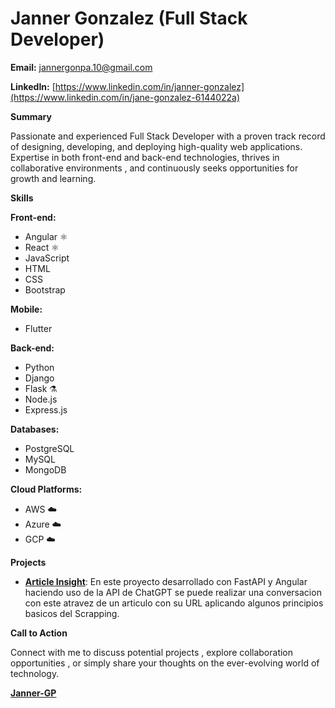 # Janner Gonzalez   (Full Stack Developer)

**Email:** [jannergonpa.10@gmail.com](jannergonpa.10@gmail.com)

**LinkedIn:** [https://www.linkedin.com/in/janner-gonzalez](https://www.linkedin.com/in/jane-gonzalez-6144022a) 

**Summary**

Passionate and experienced Full Stack Developer   with a proven track record of designing, developing, and deploying high-quality web applications.  Expertise in both front-end and back-end technologies, thrives in collaborative environments  , and continuously seeks opportunities for growth and learning.

**Skills**

**Front-end:**

* Angular ⚛️
* React ⚛️
* JavaScript 
* HTML 
* CSS 
* Bootstrap ️

**Mobile:**
* Flutter

**Back-end:**

* Python 
* Django 
* Flask ⚗️
* Node.js 
* Express.js 

**Databases:**

* PostgreSQL 
* MySQL 
* MongoDB 

**Cloud Platforms:**

* AWS ☁️
* Azure ☁️
* GCP ☁️


**Projects**

* **[Article Insight]()**: En este proyecto desarrollado con FastAPI y Angular haciendo uso de la API de ChatGPT se puede realizar una conversacion con este atravez de un articulo con su URL aplicando algunos principios basicos del Scrapping.

**Call to Action**

Connect with me to discuss potential projects  , explore collaboration opportunities  , or simply share your thoughts on the ever-evolving world of technology. 

**[Janner-GP](https://github.com/Janner-GP)**

